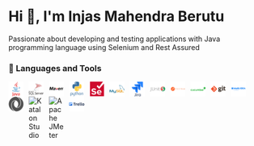 # Hi 👋, I'm Injas Mahendra Berutu

Passionate about developing and testing applications with Java programming language using Selenium and Rest Assured


### 🧰 Languages and Tools
<img align="left" alt="Java" width="30px" style="padding-right:10px;" src="https://github.com/devicons/devicon/blob/v2.16.0/icons/java/java-original-wordmark.svg"/>
<img align="left" alt="Microsoft SQL Server" width="30px" style="padding-right:10px;" src="https://github.com/devicons/devicon/blob/v2.16.0/icons/microsoftsqlserver/microsoftsqlserver-original-wordmark.svg"/>
<img align="left" alt="Maven" width="30px" style="padding-right:10px;" src="https://github.com/devicons/devicon/blob/v2.16.0/icons/maven/maven-original-wordmark.svg"/>
<img align="left" alt="Python" width="30px" style="padding-right:10px;" src="https://github.com/devicons/devicon/blob/v2.16.0/icons/python/python-original-wordmark.svg"/>
<img align="left" alt="Selenium" width="30px" style="padding-right:10px;" src="https://github.com/devicons/devicon/blob/v2.16.0/icons/selenium/selenium-original.svg"/>
<img align="left" alt="MySQL" width="30px" style="padding-right:10px;" src="https://github.com/devicons/devicon/blob/v2.16.0/icons/mysql/mysql-original-wordmark.svg"/>
<img align="left" alt="JIRA" width="30px" style="padding-right:10px;" src="https://github.com/devicons/devicon/blob/v2.16.0/icons/jira/jira-original-wordmark.svg"/>
<img align="left" alt="JUnit" width="30px" style="padding-right:10px;" src="https://github.com/devicons/devicon/blob/v2.16.0/icons/junit/junit-original-wordmark.svg"/>
<img align="left" alt="Postman" width="30px" style="padding-right:10px;" src="https://github.com/devicons/devicon/blob/v2.16.0/icons/postman/postman-original-wordmark.svg"/>
<img align="left" alt="Cucumber" width="30px" style="padding-right:10px;" src="https://github.com/devicons/devicon/blob/v2.16.0/icons/cucumber/cucumber-plain-wordmark.svg"/>
<img align="left" alt="Github" width="30px" style="padding-right:10px;" src="https://github.com/devicons/devicon/blob/v2.16.0/icons/git/git-original-wordmark.svg"/>
<img align="left" alt="IntellijIDEA" width="30px" style="padding-right:10px;" src="https://github.com/devicons/devicon/blob/v2.16.0/icons/intellij/intellij-plain-wordmark.svg"/>
<img align="left" alt="JSON" width="30px" style="padding-right:10px;" src="https://github.com/devicons/devicon/blob/v2.16.0/icons/json/json-plain.svg"/>
<img align="left" alt="Katalon Studio" width="30px" style="padding-right:10px;" src="https://upload.wikimedia.org/wikipedia/commons/e/e4/Katalon-logo-vector.svg"/>
<img align="left" alt="Apache JMeter" width="30px" style="padding-right:10px;" src="https://jmeter.apache.org/images/jmeter_square.svg"/>
<img align="left" alt="Trello" width="30px" style="padding-right:10px;" src="https://github.com/devicons/devicon/blob/v2.16.0/icons/trello/trello-original-wordmark.svg"/>
